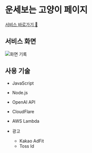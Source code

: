 # 운세보는 고양이 페이지

[서비스 바로가기 🚀](https://astrology-cat.pages.dev/)

## 서비스 화면

![화면 기록](https://user-images.githubusercontent.com/57748284/235369510-f15f547e-c671-42ee-bbd0-8a64f06466be.gif)

## 사용 기술

- JavaScript
- Node.js
- OpenAI API
- CloudFlare
- AWS Lambda

- 광고
  - Kakao AdFit
  - Toss Id
